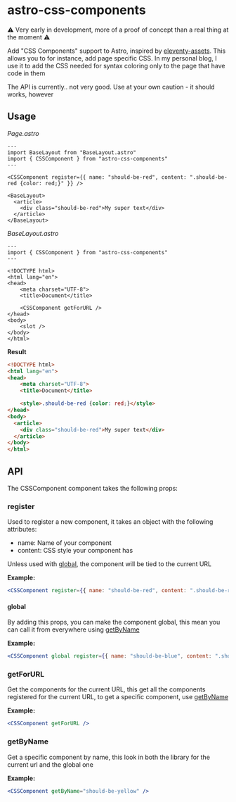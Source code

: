 # astro-css-components

⚠️ Very early in development, more of a proof of concept than a real thing at the moment ⚠️

Add "CSS Components" support to Astro, inspired by [eleventy-assets](https://github.com/11ty/eleventy-assets). This allows you to for instance, add page specific CSS. In my personal blog, I use it to add the CSS needed for syntax coloring only to the page that have code in them

The API is currently.. not very good. Use at your own caution - it should works, however

## Usage

_Page.astro_

```astro
---
import BaseLayout from "BaseLayout.astro"
import { CSSComponent } from "astro-css-components"
---

<CSSComponent register={{ name: "should-be-red", content: ".should-be-red {color: red;}" }} />

<BaseLayout>
  <article>
    <div class="should-be-red">My super text</div>
  </article>
</BaseLayout>
```

_BaseLayout.astro_

```astro
---
import { CSSComponent } from "astro-css-components"
---

<!DOCTYPE html>
<html lang="en">
<head>
    <meta charset="UTF-8">
    <title>Document</title>

    <CSSComponent getForURL />
</head>
<body>
    <slot />
</body>
</html>
```

**Result**

```html
<!DOCTYPE html>
<html lang="en">
<head>
    <meta charset="UTF-8">
    <title>Document</title>

    <style>.should-be-red {color: red;}</style>
</head>
<body>
  <article>
    <div class="should-be-red">My super text</div>
  </article>
</body>
</html>

```

## API

The CSSComponent component takes the following props:

### register

Used to register a new component, it takes an object with the following attributes:

- name: Name of your component
- content: CSS style your component has

Unless used with [global](#global), the component will be tied to the current URL

**Example:**

```jsx
<CSSComponent register={{ name: "should-be-red", content: ".should-be-red {color: red;}" }} />
```

#### global

By adding this props, you can make the component global, this mean you can call it from everywhere using [getByName](#getbyname)

**Example:**

```jsx
<CSSComponent global register={{ name: "should-be-blue", content: ".should-be-blue {color: blue;}" }} />
```

### getForURL

Get the components for the current URL, this get all the components registered for the current URL, to get a specific component, use [getByName](#getbyname)

**Example:**

```jsx
<CSSComponent getForURL />
```

### getByName

Get a specific component by name, this look in both the library for the current url and the global one


**Example:**

```jsx
<CSSComponent getByName="should-be-yellow" />
```
